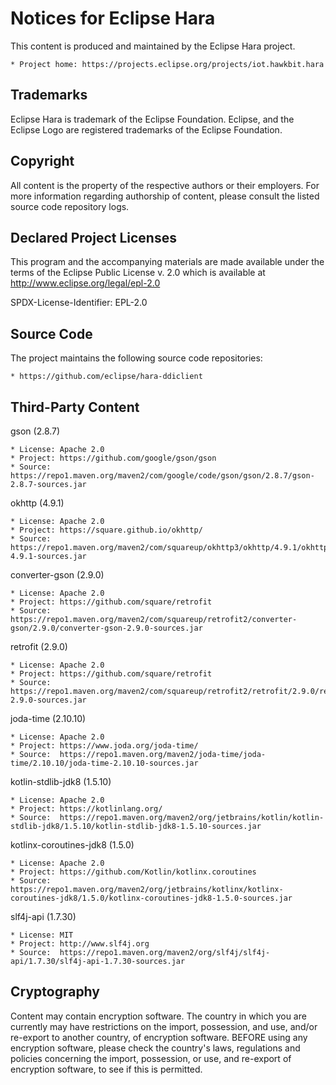 # Notices for Eclipse Hara

This content is produced and maintained by the Eclipse Hara project.

    * Project home: https://projects.eclipse.org/projects/iot.hawkbit.hara

## Trademarks

Eclipse Hara is trademark of the Eclipse Foundation. Eclipse, and
the Eclipse Logo are registered trademarks of the Eclipse Foundation.

## Copyright

All content is the property of the respective authors or their employers.
For more information regarding authorship of content, please consult the
listed source code repository logs.

## Declared Project Licenses

This program and the accompanying materials are made available under the terms
of the Eclipse Public License v. 2.0 which is available at
http://www.eclipse.org/legal/epl-2.0

SPDX-License-Identifier: EPL-2.0

## Source Code

The project maintains the following source code repositories:

    * https://github.com/eclipse/hara-ddiclient

## Third-Party Content

gson (2.8.7)

    * License: Apache 2.0
    * Project: https://github.com/google/gson/gson
    * Source:  https://repo1.maven.org/maven2/com/google/code/gson/gson/2.8.7/gson-2.8.7-sources.jar

okhttp (4.9.1)

    * License: Apache 2.0
    * Project: https://square.github.io/okhttp/
    * Source:  https://repo1.maven.org/maven2/com/squareup/okhttp3/okhttp/4.9.1/okhttp-4.9.1-sources.jar

converter-gson (2.9.0)

    * License: Apache 2.0
    * Project: https://github.com/square/retrofit
    * Source:  https://repo1.maven.org/maven2/com/squareup/retrofit2/converter-gson/2.9.0/converter-gson-2.9.0-sources.jar

retrofit (2.9.0)

    * License: Apache 2.0
    * Project: https://github.com/square/retrofit
    * Source:  https://repo1.maven.org/maven2/com/squareup/retrofit2/retrofit/2.9.0/retrofit-2.9.0-sources.jar

joda-time (2.10.10)

    * License: Apache 2.0
    * Project: https://www.joda.org/joda-time/
    * Source:  https://repo1.maven.org/maven2/joda-time/joda-time/2.10.10/joda-time-2.10.10-sources.jar

kotlin-stdlib-jdk8 (1.5.10)

    * License: Apache 2.0
    * Project: https://kotlinlang.org/
    * Source:  https://repo1.maven.org/maven2/org/jetbrains/kotlin/kotlin-stdlib-jdk8/1.5.10/kotlin-stdlib-jdk8-1.5.10-sources.jar

kotlinx-coroutines-jdk8 (1.5.0)

    * License: Apache 2.0
    * Project: https://github.com/Kotlin/kotlinx.coroutines
    * Source:  https://repo1.maven.org/maven2/org/jetbrains/kotlinx/kotlinx-coroutines-jdk8/1.5.0/kotlinx-coroutines-jdk8-1.5.0-sources.jar

slf4j-api (1.7.30)

    * License: MIT
    * Project: http://www.slf4j.org
    * Source:  https://repo1.maven.org/maven2/org/slf4j/slf4j-api/1.7.30/slf4j-api-1.7.30-sources.jar

## Cryptography

Content may contain encryption software. The country in which you are currently
may have restrictions on the import, possession, and use, and/or re-export to
another country, of encryption software. BEFORE using any encryption software,
please check the country's laws, regulations and policies concerning the import,
possession, or use, and re-export of encryption software, to see if this is
permitted.
